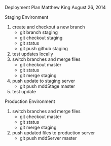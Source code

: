 Deployment Plan
Matthew King August 26, 2014

Staging Environment

1. create and checkout a new branch
   - git branch staging
   - git checkout staging
   - git status
   - git push github staging
2. test updates locally
3. switch branches and merge files
   - git checkout master
   - git status
   - git merge staging
4. push update to staging server
   - git push mddStage master
5. test update

Production Environment

1. switch branches and merge files
   - git checkout master
   - git status
   - git merge staging
2. push updated files to production server
   - git push mddServer master

